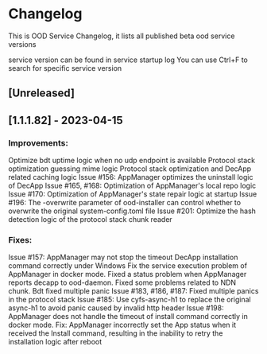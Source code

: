 # Changelog
This is OOD Service Changelog, it lists all published beta ood service versions

service version can be found in service startup log
You can use Ctrl+F to search for specific service version

## [Unreleased]

## [1.1.1.82] - 2023-04-15
### Improvements:
Optimize bdt uptime logic when no udp endpoint is available
Protocol stack optimization guessing mime logic
Protocol stack optimization and DecApp related caching logic
Issue #156: AppManager optimizes the uninstall logic of DecApp
Issue #165, #168: Optimization of AppManager's local repo logic
Issue #170: Optimization of AppManager's state repair logic at startup
Issue #196: The -overwrite parameter of ood-installer can control whether to overwrite the original system-config.toml file
Issue #201: Optimize the hash detection logic of the protocol stack chunk reader
 
### Fixes:
Issue #157: AppManager may not stop the timeout DecApp installation command correctly under Windows
Fix the service execution problem of AppManager in docker mode.
Fixed a status problem when AppManager reports decapp to ood-daemon.
Fixed some problems related to NDN chunk.
Bdt fixed multiple panic
Issue #183, #186, #187: Fixed multiple panics in the protocol stack
Issue #185: Use cyfs-async-h1 to replace the original async-h1 to avoid panic caused by invalid http header
Issue #198: AppManager does not handle the timeout of install command correctly in docker mode.
Fix: AppManager incorrectly set the App status when it received the Install command, resulting in the inability to retry the installation logic after reboot